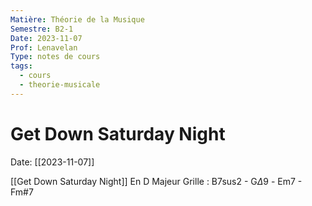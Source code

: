 ```yaml
---
Matière: Théorie de la Musique
Semestre: B2-1
Date: 2023-11-07
Prof: Lenavelan
Type: notes de cours
tags:
  - cours
  - theorie-musicale
---
```

# Get Down Saturday Night
Date: [[2023-11-07]] 

[[Get Down Saturday Night]]
En D Majeur
Grille : 
B7sus2 - G$\Delta9$  - Em7 - Fm#7
